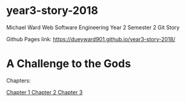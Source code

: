 # year3-story-2018
Michael Ward
Web Software Engineering Year 2 Semester 2
Git Story



Github Pages link: https://dueyward901.github.io/year3-story-2018/

<h1>A Challenge to the Gods</h1>

Chapters:

<a href="https://dueyward901.github.io/year3-story-2018/Chapter01.html">Chapter 1 </a>
<a href="https://dueyward901.github.io/year3-story-2018/Chapter02.html">Chapter 2 </a>
<a href="https://dueyward901.github.io/year3-story-2018/Chapter03.html">Chapter 3 </a>